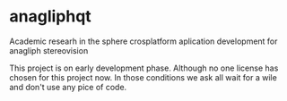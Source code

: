 anagliphqt
==========

Academic researh in the sphere crosplatform aplication development for anagliph stereovision


This project is on early development phase. Although no one license has chosen for this project now. In those conditions we ask all wait for a wile and don't use any pice of code.